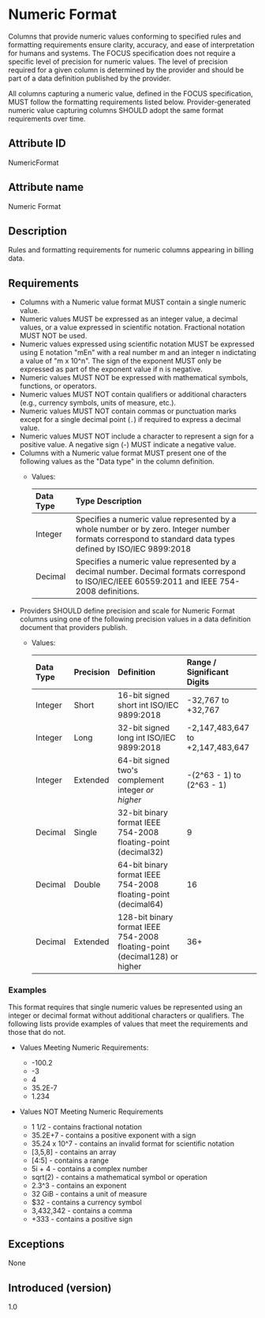 # Numeric Format

Columns that provide numeric values conforming to specified rules and formatting requirements ensure clarity, accuracy, and ease of interpretation for humans and systems. The FOCUS specification does not require a specific level of precision for numeric values. The level of precision required for a given column is determined by the provider and should be part of a data definition published by the provider.

All columns capturing a numeric value, defined in the FOCUS specification, MUST follow the formatting requirements listed below. Provider-generated numeric value capturing columns SHOULD adopt the same format requirements over time.

## Attribute ID

NumericFormat

## Attribute name

Numeric Format

## Description

Rules and formatting requirements for numeric columns appearing in billing data.

## Requirements

* Columns with a Numeric value format MUST contain a single numeric value.
* Numeric values MUST be expressed as an integer value, a decimal values, or a value expressed in scientific notation. Fractional notation MUST NOT be used.
* Numeric values expressed using scientific notation MUST be expressed using E notation "mEn" with a real number m and an integer n indictating a value of "m x 10^n".   The sign of the exponent MUST only be expressed as part of the exponent value if n is negative.
* Numeric values MUST NOT be expressed with mathematical symbols, functions, or operators.
* Numeric values MUST NOT contain qualifiers or additional characters (e.g., currency symbols, units of measure, etc.).
* Numeric values MUST NOT contain commas or punctuation marks except for a single decimal point (`.`) if required to express a decimal value.
* Numeric values MUST NOT include a character to represent a sign for a positive value. A negative sign (-) MUST indicate a negative value.
* Columns with a Numeric value format MUST present one of the following values as the "Data type" in the column definition.
  * Values:

    | Data Type | Type Description |
    |:----------|:-----------------|
    | Integer   | Specifies a numeric value represented by a whole number or by zero. Integer number formats correspond to standard data types defined by ISO/IEC 9899:2018 |
    | Decimal   | Specifies a numeric value represented by a decimal number. Decimal formats correspond to ISO/IEC/IEEE 60559:2011 and IEEE 754-2008 definitions. |
* Providers SHOULD define precision and scale for Numeric Format columns using one of the following precision values in a data definition document that providers publish.
  * Values:

    | Data Type | Precision | Definition                                                                | Range / Significant Digits       |
    |:----------|:----------|:--------------------------------------------------------------------------|:---------------------------------|
    | Integer   | Short     | 16-bit signed short int ISO/IEC 9899:2018                                 | -32,767 to +32,767               |
    | Integer   | Long      | 32-bit signed long int ISO/IEC 9899:2018                                  | -2,147,483,647 to +2,147,483,647 |
    | Integer   | Extended  | 64-bit signed two's complement integer *or higher*                        | -(2^63 - 1) to (2^63 - 1)        |
    | Decimal   | Single    | 32-bit binary format IEEE 754-2008 floating-point (decimal32)             | 9                                |
    | Decimal   | Double    | 64-bit binary format IEEE 754-2008 floating-point (decimal64)             | 16                               |
    | Decimal   | Extended  | 128-bit binary format IEEE 754-2008 floating-point (decimal128) or higher | 36+                              |

### Examples

This format requires that single numeric values be represented using an integer or decimal format without additional characters or qualifiers. The following lists provide examples of values that meet the requirements and those that do not.

* Values Meeting Numeric Requirements:
  * -100.2
  * -3
  * 4
  * 35.2E-7
  * 1.234
  
* Values NOT Meeting Numeric Requirements
  * 1 1/2 - contains fractional notation
  * 35.2E+7 - contains a positive exponent with a sign
  * 35.24 x 10^7 - contains an invalid format for scientific notation
  * [3,5,8] - contains an array
  * [4:5] - contains a range
  * 5i + 4 - contains a complex number
  * sqrt(2) - contains a mathematical symbol or operation
  * 2.3^3 - contains an exponent
  * 32 GiB - contains a unit of measure
  * $32 - contains a currency symbol
  * 3,432,342 - contains a comma
  * +333 - contains a positive sign

## Exceptions

None

## Introduced (version)

1.0

